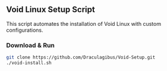 ## Void Linux Setup Script

This script automates the installation of Void Linux with custom configurations.

### Download & Run

```bash
git clone https://github.com/Draculagibus/Void-Setup.git
./void-install.sh
